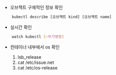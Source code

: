 - 오브젝트 구체적인 정보 확인

```bash
    kubectl describe [오브젝트 kind] [오브젝트 name]
```

- 실시간 확인

```bash
    watch kubectl [~부가명령]
```

- 컨테이너 내부에서 os 확인

    1. lsb_release
    2. cat /etc/issue.net
    3. cat /etc/os-release